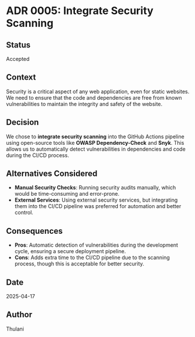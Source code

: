 # ADR 0005: Integrate Security Scanning

## Status
Accepted

## Context
Security is a critical aspect of any web application, even for static websites. We need to ensure that the code and dependencies are free from known vulnerabilities to maintain the integrity and safety of the website.

## Decision
We chose to **integrate security scanning** into the GitHub Actions pipeline using open-source tools like **OWASP Dependency-Check** and **Snyk**. This allows us to automatically detect vulnerabilities in dependencies and code during the CI/CD process.

## Alternatives Considered
- **Manual Security Checks**: Running security audits manually, which would be time-consuming and error-prone.
- **External Services**: Using external security services, but integrating them into the CI/CD pipeline was preferred for automation and better control.

## Consequences
- **Pros**: Automatic detection of vulnerabilities during the development cycle, ensuring a secure deployment pipeline.
- **Cons**: Adds extra time to the CI/CD pipeline due to the scanning process, though this is acceptable for better security.

## Date
2025-04-17

## Author
Thulani
